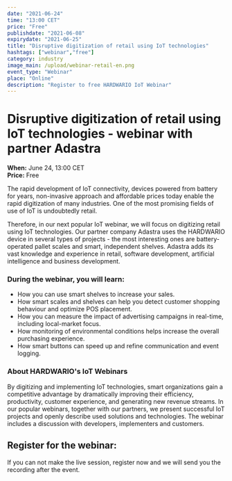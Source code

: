 ```yaml
---
date: "2021-06-24"
time: "13:00 CET"
price: "Free"
publishdate: "2021-06-08"
expirydate: "2021-06-25"
title: "Disruptive digitization of retail using IoT technologies"
hashtags: ["webinar","free"]
category: industry
image_main: /upload/webinar-retail-en.png
event_type: "Webinar"
place: "Online"
description: "Register to free HARDWARIO IoT Webinar"
---
```


<div class = "row">
<div class = "col pr-30">

 <h1 class="font-weight-black font-36 font-md-46 pb-20 pb-md-30 font-md-lnh48">Disruptive digitization of retail using IoT technologies - webinar with partner Adastra</h1>

<p>
<strong>When:</strong> June 24, 13:00 CET<br/>
<strong>Price:</strong> Free</p>

<p>The rapid development of IoT connectivity, devices powered from battery for years, non-invasive approach and affordable prices today enable the rapid digitization of many industries. One of the most promising fields of use of IoT is undoubtedly retail.</p>

<p>Therefore, in our next popular IoT webinar, we will focus on digitizing retail using IoT technologies. Our partner company Adastra uses the HARDWARIO device in several types of projects - the most interesting ones are battery-operated pallet scales and smart, independent shelves. Adastra adds its vast knowledge and experience in retail, software development, artificial intelligence and business development.</p> 

<h3 class="font-weight-black font-22 font-md-28 pb-10 font-md-lnh32">During the webinar, you will learn:</h3>
<ul>
    <li class = "mb-0 pb-0">How you can use smart shelves to increase your sales.</li>
    <li class = "mb-0 pb-0">How smart scales and shelves can help you detect customer shopping behaviour and optimize POS placement.</li> 
    <li class = "mb-0 pb-0">How you can measure the impact of advertising campaigns in real-time, including local-market focus.</li> 
    <li class = "mb-0 pb-0">How monitoring of environmental conditions helps increase the overall purchasing experience.</li>  
    <li class = "mb-0 pb-0">How smart buttons can speed up and refine communication and event logging.</li> 
</ul>

<h3 class="font-weight-black font-22 font-md-28 pb-10 font-md-lnh32">About HARDWARIO's IoT Webinars</h3>
<p>By digitizing and implementing IoT technologies, smart organizations gain a competitive advantage by dramatically improving their efficiency, productivity, customer experience, and generating new revenue streams. In our popular webinars, together with our partners, we present successful IoT projects and openly describe used solutions and technologies. The webinar includes a discussion with developers, implementers and customers.</p>

</div>
<div class = "col-12 col-md-5">
<div class = "px-10 py-20 mb-20 shadow">
<h2 class = "font-weight-black font-24 font-md-24 mb-20">Register for the webinar:</h2>
<script charset="utf-8" type="text/javascript" src="//js.hsforms.net/forms/shell.js"></script>
<script>
jQuery(window).scroll(function() {
if (!jQuery('.hbspt-form').length) {
hbspt.forms.create({
    portalId: "5453210",
    formId: "5f69fbb8-09f8-4ea5-8b21-ed87c1c1cf01"
});
}
});
</script>

<p class = "font-14 font-lnh16">If you can not make the live session, register now and we will send you the recording after the event.</p>
</div>
</div>
</div>
